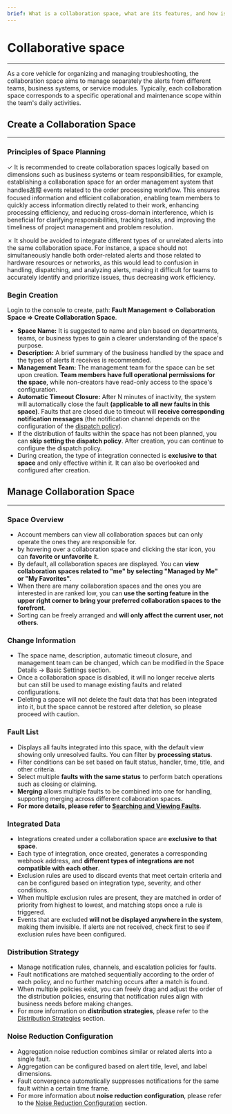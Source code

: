 ```yaml
---
brief: What is a collaboration space, what are its features, and how is it managed?
---
```


# Collaborative space

---

As a core vehicle for organizing and managing troubleshooting, the collaboration space aims to manage separately the alerts from different teams, business systems, or service modules. Typically, each collaboration space corresponds to a specific operational and maintenance scope within the team's daily activities.

## Create a Collaboration Space
---

### Principles of Space Planning

✓ It is recommended to create collaboration spaces logically based on dimensions such as business systems or team responsibilities, for example, establishing a collaboration space for an order management system that handles故障 events related to the order processing workflow. This ensures focused information and efficient collaboration, enabling team members to quickly access information directly related to their work, enhancing processing efficiency, and reducing cross-domain interference, which is beneficial for clarifying responsibilities, tracking tasks, and improving the timeliness of project management and problem resolution.

✗ It should be avoided to integrate different types of or unrelated alerts into the same collaboration space. For instance, a space should not simultaneously handle both order-related alerts and those related to hardware resources or networks, as this would lead to confusion in handling, dispatching, and analyzing alerts, making it difficult for teams to accurately identify and prioritize issues, thus decreasing work efficiency.

### Begin Creation
Login to the console to create, path: **Fault Management => Collaboration Space => Create Collaboration Space**.

- **Space Name:** It is suggested to name and plan based on departments, teams, or business types to gain a clearer understanding of the space's purpose.
- **Description:** A brief summary of the business handled by the space and the types of alerts it receives is recommended.
- **Management Team:** The management team for the space can be set upon creation. **Team members have full operational permissions for the space**, while non-creators have read-only access to the space's configuration.
- **Automatic Timeout Closure:** After N minutes of inactivity, the system will automatically close the fault **(applicable to all new faults in this space)**. Faults that are closed due to timeout will **receive corresponding notification messages** (the notification channel depends on the configuration of the [dispatch policy](https://docs.flashcat.cloud/zh/flashduty/escalate-rule-settings)).
- If the distribution of faults within the space has not been planned, you can **skip setting the dispatch policy**. After creation, you can continue to configure the dispatch policy.
- During creation, the type of integration connected is **exclusive to that space** and only effective within it. It can also be overlooked and configured after creation.

## Manage Collaboration Space
---
### Space Overview
- Account members can view all collaboration spaces but can only operate the ones they are responsible for.
- by hovering over a collaboration space and clicking the star icon, you can **favorite or unfavorite** it.
- By default, all collaboration spaces are displayed. You can **view collaboration spaces related to "me" by selecting "Managed by Me" or "My Favorites"**.
- When there are many collaboration spaces and the ones you are interested in are ranked low, you can **use the sorting feature in the upper right corner to bring your preferred collaboration spaces to the forefront**.
- Sorting can be freely arranged and **will only affect the current user, not others**.

### Change Information
- The space name, description, automatic timeout closure, and management team can be changed, which can be modified in the Space Details -> Basic Settings section.
- Once a collaboration space is disabled, it will no longer receive alerts but can still be used to manage existing faults and related configurations.
- Deleting a space will not delete the fault data that has been integrated into it, but the space cannot be restored after deletion, so please proceed with caution.

### Fault List
- Displays all faults integrated into this space, with the default view showing only unresolved faults. You can filter by **processing status**.
- Filter conditions can be set based on fault status, handler, time, title, and other criteria.
- Select multiple **faults with the same status** to perform batch operations such as closing or claiming.
- **Merging** allows multiple faults to be combined into one for handling, supporting merging across different collaboration spaces.
- **For more details, please refer to [Searching and Viewing Faults](https://docs.flashcat.cloud/zh/flashduty/view-incidents)**.

### Integrated Data
- Integrations created under a collaboration space are **exclusive to that space**.
- Each type of integration, once created, generates a corresponding webhook address, and **different types of integrations are not compatible with each other**.
- Exclusion rules are used to discard events that meet certain criteria and can be configured based on integration type, severity, and other conditions.
- When multiple exclusion rules are present, they are matched in order of priority from highest to lowest, and matching stops once a rule is triggered.
- Events that are excluded **will not be displayed anywhere in the system**, making them invisible. If alerts are not received, check first to see if exclusion rules have been configured.

### Distribution Strategy
- Manage notification rules, channels, and escalation policies for faults.
- Fault notifications are matched sequentially according to the order of each policy, and no further matching occurs after a match is found.
- When multiple policies exist, you can freely drag and adjust the order of the distribution policies, ensuring that notification rules align with business needs before making changes.
- For more information on **distribution strategies**, please refer to the [Distribution Strategies](https://docs.flashcat.cloud/zh/flashduty/escalate-rule-settings) section.

### Noise Reduction Configuration
- Aggregation noise reduction combines similar or related alerts into a single fault.
- Aggregation can be configured based on alert title, level, and label dimensions.
- Fault convergence automatically suppresses notifications for the same fault within a certain time frame.
- For more information about **noise reduction configuration**, please refer to the [Noise Reduction Configuration](https://docs.flashcat.cloud/zh/flashduty/noise-reduction-settings) section.
